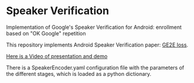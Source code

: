 # Speaker Verification
Implementation of Google's Speaker Verification for Android: enrollment based on "OK Google" repetition

This repository implements Android Speaker Verification paper: [GE2E loss](https://arxiv.org/abs/1710.10467).

[Here is a Video of presentation and demo](https://www.youtube.com/watch?v=sSPnZogKkd8)

There is a SpeakerEncoder.yaml configuration file with the parameters of the different stages, which is loaded as a python dictionary.
